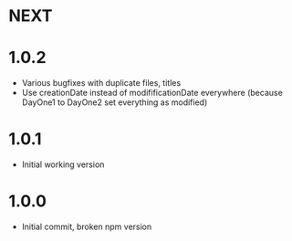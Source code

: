# NEXT

# 1.0.2

- Various bugfixes with duplicate files, titles
- Use creationDate instead of modifificationDate everywhere (because DayOne1 to DayOne2 set everything as modified)

# 1.0.1

- Initial working version

# 1.0.0

- Initial commit, broken npm version
